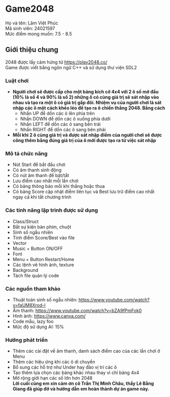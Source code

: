 # Game2048
Họ và tên: Lâm Việt Phúc  
Mã sinh viên: 24021597  
Mức điểm mong muốn: 7.5 - 8.5
## Giới thiệu chung
2048 được lấy cảm hứng từ https://play2048.co/  
Game được viết bằng ngôn ngữ C++ và sử dụng thư viện SDL2
### Luật chơi
- **Người chơi sẽ được cấp cho một bảng kích cỡ 4x4 với 2 ô số mở đầu (10% là số 4 và 90% là số 2) những ô có cùng giá trị sẽ sát nhập vào nhau và tạo ra một ô có giá trị gấp đôi. Nhiệm vụ của người chơi là sát nhập các ô một cách khéo léo để tạo ra ô chiến thắng 2048. Bằng cách**
  - Nhấn UP để dồn các ô lên phía trên
  - Nhấn DOWN để dồn các ô xuống phía dưới
  - Nhấn LEFT để dồn các ô sang bên trái
  - Nhấn RIGHT để dồn các ô sang bên phải
- **Mỗi khi 2 ô cùng giá trị và được sát nhập điểm của người chơi sẽ được công thêm bằng đúng giá trị của ô mới được tạo ra từ việc sát nhập**
### Mô tả chức năng
  - Nút Start để bắt đầu chơi
  - Có âm thanh sinh động
  - Có nút âm thanh để bật/tắt
  - Lưu điểm cao nhất mỗi lần chơi
  - Có bảng thông báo mỗi khi thắng hoặc thua
  - Có bảng Score cập nhật điểm liên tục và Best lưu trữ điểm cao nhất ngay cả khi tắt chương trình
### Các tính năng lập trình được sử dụng
  - Class/Struct
  - Bắt sự kiện bàn phím, chuột
  - Sinh số ngẫu nhiên
  - Tính điểm Score/Best vào file
  - Vector
  - Music + Button ON/OFF
  - Font
  - Menu + Button Restart/Home
  - Các lệnh vẽ hình ảnh, texture
  - Background
  - Tách file quản lý code
### Các nguồn tham khảo
  - Thuật toán sinh số ngẫu nhiên: https://www.youtube.com/watch?v=faUM8Xrod-I
  - Âm thanh: https://www.youtube.com/watch?v=bZA9fPmFok0
  - Hình ảnh: https://www.canva.com/
  - Code mẫu, lazy foo
  - Mức độ sử dụng AI: 15%
### Hướng phát triển
  - Thêm các cài đặt về âm thanh, danh sách điểm cao của các lần chơi ở Menu
  - Thêm các hiệu ứng khi các ô di chuyển
  - Bổ sung các hỗ trợ như Under hay đảo vị trí các ô
  - Tạo thêm lựa chọn các bảng khác nhau thay vì chỉ bảng 4x4
  - Mở rộng giới hạn các số lớn hơn 2048  
 **Lời cuối cùng em xin cảm ơn cô Trần Thị Minh Châu, thầy Lê Bằng Giang đã giúp đỡ và hướng dẫn em hoàn thành dự án game này.**
